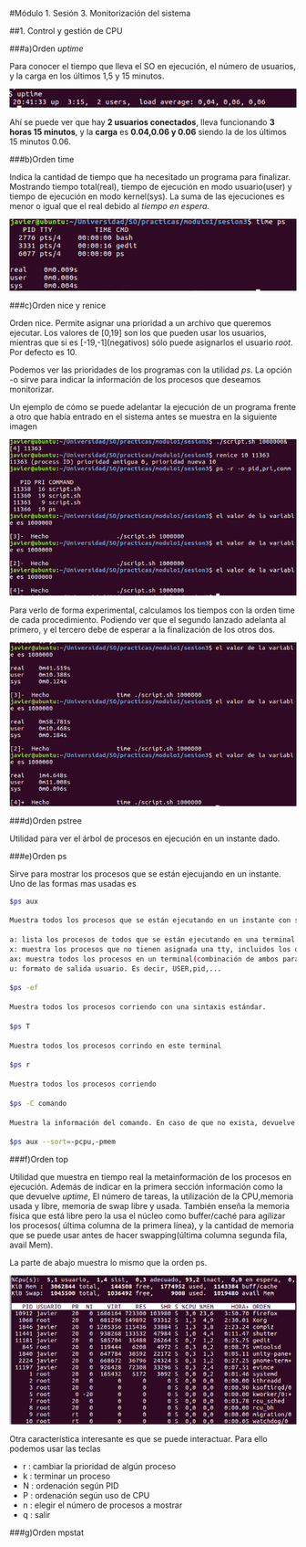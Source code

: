 #Módulo 1. Sesión 3. Monitorización del sistema

##1. Control y gestión de CPU


###a)Orden *uptime*

Para conocer el tiempo que lleva el SO en ejecución, el número de usuarios, y la carga en los últimos 1,5 y 15 minutos.

![](imgs/uptime.png)

Ahí se puede ver que hay **2 usuarios conectados**, lleva funcionando **3 horas 15 minutos**, y la **carga** es **0.04,0.06 y 0.06** siendo la de los últimos 15 minutos 0.06.

###b)Orden time

Indica la cantidad de tiempo que ha necesitado un programa para finalizar. Mostrando tiempo total(real), tiempo de ejecución en modo usuario(user) y tiempo de ejecución en modo kernel(sys). La suma de las ejecuciones es menor o igual que el real debido al *tiempo en espera*.

![](imgs/time.png)

###c)Orden nice y renice

Orden nice. Permite asignar una prioridad a un archivo que queremos ejecutar. Los valores de \[0,19\] son los que pueden usar los usuarios, mientras que si es \[-19,-1\](negativos) sólo puede asignarlos el usuario *root*. Por defecto es 10.

Podemos ver las prioridades de los programas con la utilidad *ps*. La opción -o sirve para indicar la información de los procesos que deseamos monitorizar.

Un ejemplo de cómo se puede adelantar la ejecución de un programa frente a otro que había entrado en el sistema antes se muestra en la siguiente imagen

![](imgs/nice.png)

Para verlo de forma experimental, calculamos los tiempos con la orden time de cada procedimiento. Podiendo ver que el segundo lanzado adelanta al primero, y el tercero debe de esperar a la finalización de los otros dos.

![](imgs/nice2.png)


###d)Orden pstree

Utilidad para ver el árbol de procesos en ejecución en un instante dado.

###e)Orden ps

Sirve para mostrar los procesos que se están ejecujando en un instante. Uno de las formas mas usadas es 

```bash
$ps aux

Muestra todos los procesos que se están ejecutando en un instante con sintaxis BSD

a: lista los procesos de todos que se están ejecutando en una terminal
x: muestra los procesos que no tienen asignada una tty, incluidos los que tienen pts.
ax: muestra todos los procesos en un terminal(combinación de ambos parámetros)
u: formato de salida usuario. Es decir, USER,pid,...

$ps -ef

Muestra todos los procesos corriendo con una sintaxis estándar.

$ps T

Muestra todos los procesos corrindo en este terminal

$ps r

Muestra todos los procesos corriendo

$ps -C comando

Muestra la información del comando. En caso de que no exista, devuelve una lista vacía.

$ps aux --sort=-pcpu,-pmem

```


###f)Orden top

Utilidad que muestra en tiempo real la metainformación de los procesos en ejecución. Además de indicar en la primera sección información como la que devuelve *uptime*, El número de tareas, la utilización de la CPU,memoria usada y libre, memoria de swap libre y usada. También enseña la memoria física que está libre pero la usa el núcleo como buffer/caché para agilizar los procesos( última columna de la primera línea), y la cantidad de memoria que se puede usar antes de hacer swapping(última columna segunda fila, avail Mem).

La parte de abajo muestra lo mismo que la orden ps.

![](imgs/top.png)


Otra característica interesante es que se puede interactuar. Para ello podemos usar las teclas

* r : cambiar la prioridad de algún proceso
* k : terminar un proceso
* N : ordenación según PID
* P : ordenación según uso de CPU
* n : elegir el número de procesos a mostrar
* q : salir 


###g)Orden mpstat





